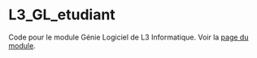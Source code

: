 # L3_GL_etudiant

Code pour le module Génie Logiciel de L3 Informatique. Voir la [page du
module](http://www-lisic.univ-littoral.fr/~dehos/L3Info_GL/).

